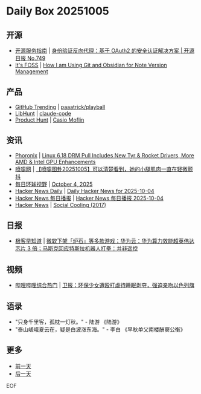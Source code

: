 # Daily Box 20251005

## 开源
- [开源服务指南](https://osguider.com/blog/) | [身份验证反向代理：基于 OAuth2 的安全认证解决方案 | 开源日报 No.749](https://osguider.com/blog/post/daily/daily-749/)
- [It's FOSS](https://itsfoss.com/) | [How I am Using Git and Obsidian for Note Version Management](https://itsfoss.com/git-with-obsidian/)

## 产品
- [GitHub Trending](https://github.com/trending?since=daily) | [paaatrick/playball](https://github.com/paaatrick/playball)
- [LibHunt](https://www.libhunt.com/) | [claude-code](https://www.libhunt.com/r/claude-code)
- [Product Hunt](https://www.producthunt.com) | [Casio Moflin](https://www.producthunt.com/products/casio-moflin)

## 资讯
- [Phoronix](https://www.phoronix.com/) | [Linux 6.18 DRM Pull Includes New Tyr & Rocket Drivers, More AMD & Intel GPU Enhancements](https://www.phoronix.com/news/Linux-6.18-DRM)
- [喷嚏网](http://www.dapenti.com/blog/blog.asp?subjectid=70&name=xilei) | [【喷嚏图卦20251005】可以清楚看到，她的小腿肌肉一直在轻微颤抖](http://www.dapenti.com/blog/more.asp?name=xilei&id=188642)
- [每日环球视野](https://idai.ly/) | [October 4, 2025](http://m.idai.ly/se/a193iG?1759536000)
- [Hacker News Daily](https://www.daemonology.net/hn-daily/) | [Daily Hacker News for 2025-10-04](https://www.daemonology.net/hn-daily/2025-10-04.html)
- [Hacker News 每日播报](https://hacker-news.agi.li/) | [Hacker News 每日播报 2025-10-04](https://hacker-news.agi.li/post/2025-10-04)
- [Hacker News](https://news.ycombinator.com/front) | [Social Cooling (2017)](https://news.ycombinator.com/item?id=45479165)

## 日报
- [极客早知道](https://www.geekpark.net/column/74) | [微软下架「炉石」等多款游戏；华为云：华为算力效能超英伟达芯片 3 倍；马斯克回应特斯拉机器人打拳：并非遥控](https://www.geekpark.net/news/354772)

## 视频
- [哔哩哔哩综合热门](https://www.bilibili.com/v/popular/all/) | [卫报：环保少女遭殴打虐待睡眠剥夺，强迫亲吻以色列旗](https://b23.tv/BV19ExKzRE6t)

## 语录
- "只身千里客，孤枕一灯秋。" - 陆游 《陆游》
- "泰山嵯峨夏云在，疑是白波涨东海。" - 李白 《早秋单父南楼酬窦公衡》

## 更多
- [前一天](daily-box-20251004.md)
- [后一天](daily-box-20251006.md)

EOF